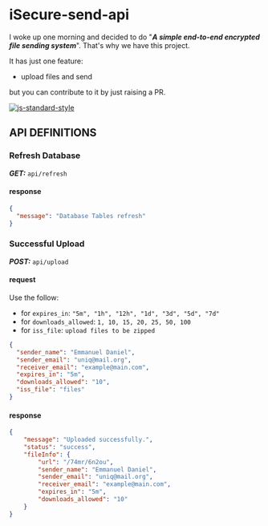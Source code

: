 # iSecure-send-api

I woke up one morning and decided to do "**_A simple end-to-end encrypted file sending system_**". That's why we have this project.

It has just one feature:

- upload files and send

but you can contribute to it by just raising a PR.

[![js-standard-style](https://cdn.rawgit.com/standard/standard/master/badge.svg)](http://standardjs.com)

## API DEFINITIONS

### Refresh Database

**_GET:_** `api/refresh`

#### response

```Json
{
  "message": "Database Tables refresh"
}
```

### Successful Upload

**_POST:_** `api/upload`

#### request

Use the follow:

- for `expires_in`: `"5m", "1h", "12h", "1d", "3d", "5d", "7d"`
- for `downloads_allowed`: `1, 10, 15, 20, 25, 50, 100`
- for `iss_file`: `upload files to be zipped`

```Json
{
  "sender_name": "Emmanuel Daniel",
  "sender_email": "uniq@mail.org",
  "receiver_email": "example@main.com",
  "expires_in": "5m",
  "downloads_allowed": "10",
  "iss_file": "files"
}
```

#### response

```Json
{
    "message": "Uploaded successfully.",
    "status": "success",
    "fileInfo": {
        "url": "/74mr/6n2ou",
        "sender_name": "Emmanuel Daniel",
        "sender_email": "uniq@mail.org",
        "receiver_email": "example@main.com",
        "expires_in": "5m",
        "downloads_allowed": "10"
    }
}
```
